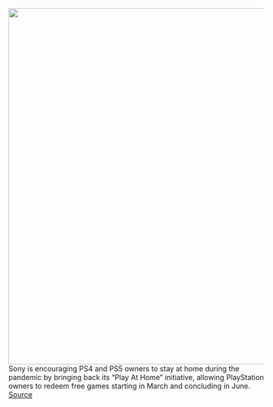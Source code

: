 <img src='https://cdn.vox-cdn.com/thumbor/cxia1It1aEht28rQNKqWE7cJtr4=/0x0:1564x1080/1200x800/filters:focal(657x415:907x665)/cdn.vox-cdn.com/uploads/chorus_image/image/68861473/ratchetclank.0.0.png' width='700px' /><br/>
Sony is encouraging PS4 and PS5 owners to stay at home during the pandemic by bringing back its “Play At Home” initiative, allowing PlayStation owners to redeem free games starting in March and concluding in June.
<a href='https://www.theverge.com/2021/2/23/22297009/ratchet-and-clank-free-ps4-ps5-playstation-sony'> Source <a/>